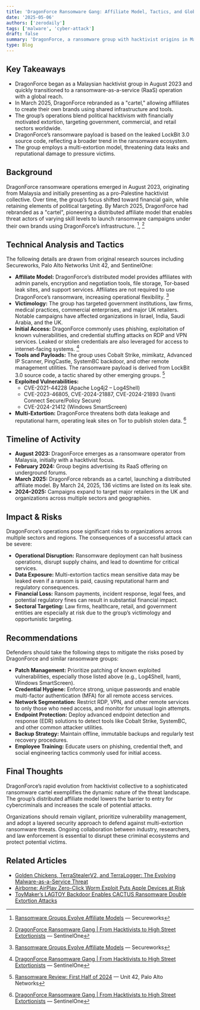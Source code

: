 ```yaml
---
title: 'DragonForce Ransomware Gang: Affiliate Model, Tactics, and Global Impact'
date: '2025-05-06'
authors: ['zerodaily']
tags: ['malware', 'cyber-attack']
draft: false
summary: 'DragonForce, a ransomware group with hacktivist origins in Malaysia, has evolved into a major global threat using a distributed affiliate model and multi-extortion tactics.'
type: Blog
---
```


## Key Takeaways

- DragonForce began as a Malaysian hacktivist group in August 2023 and quickly transitioned to a ransomware-as-a-service (RaaS) operation with a global reach.
- In March 2025, DragonForce rebranded as a "cartel," allowing affiliates to create their own brands using shared infrastructure and tools.
- The group’s operations blend political hacktivism with financially motivated extortion, targeting government, commercial, and retail sectors worldwide.
- DragonForce’s ransomware payload is based on the leaked LockBit 3.0 source code, reflecting a broader trend in the ransomware ecosystem.
- The group employs a multi-extortion model, threatening data leaks and reputational damage to pressure victims.

## Background

DragonForce ransomware operations emerged in August 2023, originating from Malaysia and initially presenting as a pro-Palestine hacktivist collective. Over time, the group’s focus shifted toward financial gain, while retaining elements of political targeting. By March 2025, DragonForce had rebranded as a "cartel", pioneering a distributed affiliate model that enables threat actors of varying skill levels to launch ransomware campaigns under their own brands using DragonForce’s infrastructure. [^1], [^3]

## Technical Analysis and Tactics

The following details are drawn from original research sources including Secureworks, Palo Alto Networks Unit 42, and SentinelOne:

- **Affiliate Model:** DragonForce’s distributed model provides affiliates with admin panels, encryption and negotiation tools, file storage, Tor-based leak sites, and support services. Affiliates are not required to use DragonForce’s ransomware, increasing operational flexibility. [^1]
- **Victimology:** The group has targeted government institutions, law firms, medical practices, commercial enterprises, and major UK retailers. Notable campaigns have affected organizations in Israel, India, Saudi Arabia, and the UK.
- **Initial Access:** DragonForce commonly uses phishing, exploitation of known vulnerabilities, and credential stuffing attacks on RDP and VPN services. Leaked or stolen credentials are also leveraged for access to internet-facing systems. [^3]
- **Tools and Payloads:** The group uses Cobalt Strike, mimikatz, Advanced IP Scanner, PingCastle, SystemBC backdoor, and other remote management utilities. The ransomware payload is derived from LockBit 3.0 source code, a tactic shared by other emerging groups. [^2]
- **Exploited Vulnerabilities:**
  - CVE-2021-44228 (Apache Log4j2 – Log4Shell)
  - CVE-2023-46805, CVE-2024-21887, CVE-2024-21893 (Ivanti Connect Secure/Policy Secure)
  - CVE-2024-21412 (Windows SmartScreen)
- **Multi-Extortion:** DragonForce threatens both data leakage and reputational harm, operating leak sites on Tor to publish stolen data. [^3]

## Timeline of Activity

- **August 2023:** DragonForce emerges as a ransomware operator from Malaysia, initially with a hacktivist focus.
- **February 2024:** Group begins advertising its RaaS offering on underground forums.
- **March 2025:** DragonForce rebrands as a cartel, launching a distributed affiliate model. By March 24, 2025, 136 victims are listed on its leak site.
- **2024–2025:** Campaigns expand to target major retailers in the UK and organizations across multiple sectors and geographies.

## Impact & Risks

DragonForce’s operations pose significant risks to organizations across multiple sectors and regions. The consequences of a successful attack can be severe:

- **Operational Disruption:** Ransomware deployment can halt business operations, disrupt supply chains, and lead to downtime for critical services.
- **Data Exposure:** Multi-extortion tactics mean sensitive data may be leaked even if a ransom is paid, causing reputational harm and regulatory consequences.
- **Financial Loss:** Ransom payments, incident response, legal fees, and potential regulatory fines can result in substantial financial impact.
- **Sectoral Targeting:** Law firms, healthcare, retail, and government entities are especially at risk due to the group’s victimology and opportunistic targeting.

## Recommendations

Defenders should take the following steps to mitigate the risks posed by DragonForce and similar ransomware groups:

- **Patch Management:** Prioritize patching of known exploited vulnerabilities, especially those listed above (e.g., Log4Shell, Ivanti, Windows SmartScreen).
- **Credential Hygiene:** Enforce strong, unique passwords and enable multi-factor authentication (MFA) for all remote access services.
- **Network Segmentation:** Restrict RDP, VPN, and other remote services to only those who need access, and monitor for unusual login attempts.
- **Endpoint Protection:** Deploy advanced endpoint detection and response (EDR) solutions to detect tools like Cobalt Strike, SystemBC, and other common attacker utilities.
- **Backup Strategy:** Maintain offline, immutable backups and regularly test recovery procedures.
- **Employee Training:** Educate users on phishing, credential theft, and social engineering tactics commonly used for initial access.

## Final Thoughts

DragonForce’s rapid evolution from hacktivist collective to a sophisticated ransomware cartel exemplifies the dynamic nature of the threat landscape. The group’s distributed affiliate model lowers the barrier to entry for cybercriminals and increases the scale of potential attacks.

Organizations should remain vigilant, prioritize vulnerability management, and adopt a layered security approach to defend against multi-extortion ransomware threats. Ongoing collaboration between industry, researchers, and law enforcement is essential to disrupt these criminal ecosystems and protect potential victims.

## Related Articles

- [Golden Chickens, TerraStealerV2, and TerraLogger: The Evolving Malware-as-a-Service Threat](/blog/2025-05-05-golden-chickens-terrastealerv2-terralogger)
- [Airborne: AirPlay Zero-Click Worm Exploit Puts Apple Devices at Risk](/blog/2025-05-05-airborne-airplay-zero-click-worm-exploit-apple-risk-vulnerability)
- [ToyMaker’s LAGTOY Backdoor Enables CACTUS Ransomware Double Extortion Attacks](/blog/2025-04-26-toymaker-lagtoy-cactus-ransomware-supply-chain)

[^1]: [Ransomware Groups Evolve Affiliate Models](https://www.secureworks.com/blog/ransomware-groups-evolve-affiliate-models) — Secureworks
[^2]: [Ransomware Review: First Half of 2024](https://unit42.paloaltonetworks.com/unit-42-ransomware-leak-site-data-analysis/) — Unit 42, Palo Alto Networks
[^3]: [DragonForce Ransomware Gang | From Hacktivists to High Street Extortionists](https://www.sentinelone.com/blog/dragonforce-ransomware-gang-from-hacktivists-to-high-street-extortionists/) — SentinelOne
